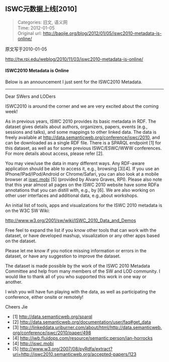 ISWC元数据上线[2010]
---
    
> Categories: 旧文, 语义网  
> Time: 2012-01-05  
> Original url: <http://baojie.org/blog/2012/01/05/iswc2010-metadata-is-online/>
    
原文写于2010-01-05

<http://tw.rpi.edu/weblog/2010/11/03/iswc2010-metadata-is-online/>

#### ISWC2010 Metadata is Online

Below is an announcement I just sent for the ISWC2010 Metadata.

---

Dear SWers and LODers

ISWC2010 is around the corner and we are very excited about the coming week!

As in previous years, ISWC 2010 provides its basic metadata in RDF. The dataset gives details about authors, organizers, papers, events (e.g., sessions and talks), and some mappings to other linked data. The data is freely available at <http://data.semanticweb.org/conference/iswc/2010>, and can be downloaded as a single RDF file. There is a SPARQL endpoint [1] for this dataset, as well as for some previous ISWC/ESWC/WWW conferences. For more details about access, please refer [2].

You may view/use the data in many different ways. Any RDF-aware application should be able to access it, e.g., browsing [3][4]. If you use an IPhone/IPad/IPod/Android or Chrome/Safari, you can also look at a mobile browser at [iswc.mobi](http://iswc.mobi/) [5] (provided by Alvaro Graves, RPI). Please also note that this year almost all pages on the ISWC 2010 website have some RDFa annotations that you can distill with, e.g., by [6]. We are also working on other user interfaces and additional data, e.g.,about workshops.

An initial list of tools, apps and visualizations for the ISWC 2010 metadata is on the W3C SW Wiki:

<http://www.w3.org/2001/sw/wiki/ISWC_2010_Data_and_Demos>

Free feel to expand the list if you know other tools that can work with the dataset, or have developed mashup, visualization or any other apps based on the dataset.

Please let me know if you notice missing information or errors in the dataset, or have any suggestion to improve the dataset.

The dataset is made possible by the work of the ISWC 2010 Metadata Committee and help from many members of the SW and LOD community. I would like to thank all of you who supported this work in one way or another.

I wish you will have fun playing with the data, as well as participating the conference, either onsite or remotely!

Cheers Jie

- [1] <http://data.semanticweb.org/sparql>
- [2] <http://data.semanticweb.org/documentation/user/faq#get_data>
- [3] <http://linkeddata.uriburner.com/about/html/http://data.semanticweb.org/conference/iswc/2010/paper/498> 
- [4] <http://iwb.fluidops.com/resource/semantic:person/ian-horrocks>
- [4] <http://iswc.mobi>
- [5] <http://www.w3.org/2007/08/pyRdfa/extract?uri=http://iswc2010.semanticweb.org/accepted-papers/123>     
    